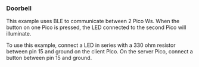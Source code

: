 ### Doorbell

This example uses BLE to communicate between 2 Pico Ws. When the button on one Pico is pressed, the LED connected to the second Pico will illuminate.

To use this example, connect a LED in series with a 330 ohm resistor between pin 15 and ground on the client Pico. On the server Pico, connect a button between pin 15 and ground.